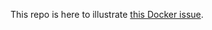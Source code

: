 This repo is here to illustrate [this Docker issue](https://github.com/dotcloud/docker/issues/3134).
